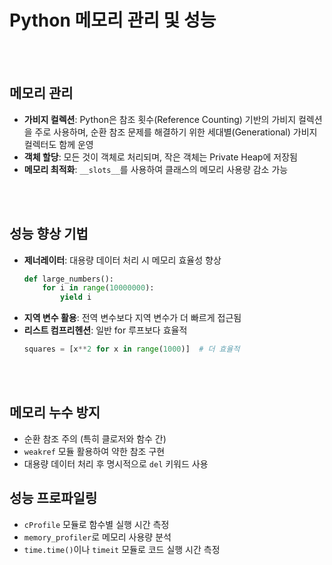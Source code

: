 # Python 메모리 관리 및 성능

<br><br>

## 메모리 관리
- **가비지 컬렉션**: Python은 참조 횟수(Reference Counting) 기반의 가비지 컬렉션을 주로 사용하며, 순환 참조 문제를 해결하기 위한 세대별(Generational) 가비지 컬렉터도 함께 운영
- **객체 할당**: 모든 것이 객체로 처리되며, 작은 객체는 Private Heap에 저장됨
- **메모리 최적화**: `__slots__`를 사용하여 클래스의 메모리 사용량 감소 가능

<br><br>

## 성능 향상 기법
- **제너레이터**: 대용량 데이터 처리 시 메모리 효율성 향상
  ```python
  def large_numbers():
      for i in range(10000000):
          yield i
  ```
- **지역 변수 활용**: 전역 변수보다 지역 변수가 더 빠르게 접근됨
- **리스트 컴프리헨션**: 일반 for 루프보다 효율적
  ```python
  squares = [x**2 for x in range(1000)]  # 더 효율적
  ```

<br><br>

## 메모리 누수 방지
- 순환 참조 주의 (특히 클로저와 함수 간)
- `weakref` 모듈 활용하여 약한 참조 구현
- 대용량 데이터 처리 후 명시적으로 `del` 키워드 사용

## 성능 프로파일링
- `cProfile` 모듈로 함수별 실행 시간 측정
- `memory_profiler`로 메모리 사용량 분석
- `time.time()`이나 `timeit` 모듈로 코드 실행 시간 측정
